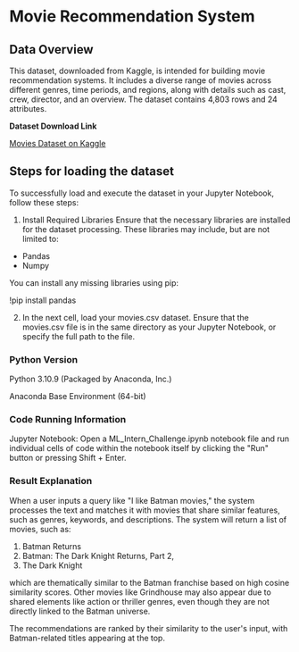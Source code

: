 # Movie Recommendation System

## Data Overview

This dataset, downloaded from Kaggle, is intended for building movie recommendation systems. It includes a diverse range of movies across different genres, time periods, and regions, along with details such as cast, crew, director, and an overview. The dataset contains 4,803 rows and 24 attributes.

**Dataset Download Link**

[Movies Dataset on Kaggle](https://www.kaggle.com/datasets/abdallahwagih/movies)


## Steps for loading the dataset

To successfully load and execute the dataset in your Jupyter Notebook, follow these steps:

 1. Install Required Libraries
Ensure that the necessary libraries are installed for the dataset processing. These libraries may include, but are not limited to:
- Pandas
- Numpy

You can install any missing libraries using pip:

!pip install pandas

2. In the next cell, load your movies.csv dataset. Ensure that the movies.csv file is in the same directory as your Jupyter Notebook, or specify the full path to the file.

### Python Version

Python 3.10.9 (Packaged by Anaconda, Inc.)

Anaconda Base Environment (64-bit)

### Code Running Information

Jupyter Notebook: Open a ML_Intern_Challenge.ipynb notebook file and run individual cells of code within the notebook itself by clicking the "Run" button or pressing Shift + Enter.

### Result Explanation

When a user inputs a query like "I like Batman movies," the system processes the text and matches it with movies that share similar features, such as genres, keywords, and descriptions. 
The system will return a list of movies, such as:
1) Batman Returns
2) Batman: The Dark Knight Returns, Part 2,
3) The Dark Knight 

which are thematically similar to the Batman franchise based on high cosine similarity scores. Other movies like Grindhouse may also appear due to shared elements like action or thriller genres, even though they are not directly linked to the Batman universe. 

The recommendations are ranked by their similarity to the user's input, with Batman-related titles appearing at the top.
